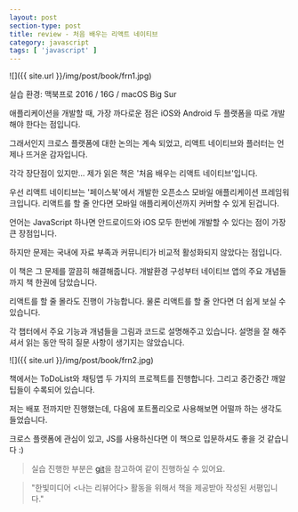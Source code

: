 ```yaml
---
layout: post
section-type: post
title: review - 처음 배우는 리액트 네이티브
category: javascript
tags: [ 'javascript' ]
---
```


![]({{ site.url }}/img/post/book/frn1.jpg)

실습 환경: 맥북프로 2016 / 16G / macOS Big Sur

애플리케이션을 개발할 때, 가장 까다로운 점은 iOS와 Android 두 플랫폼을 따로 개발해야 한다는 점입니다.

그래서인지 크로스 플랫폼에 대한 논의는 계속 되었고, 리액트 네이티브와 플러터는 언제나 뜨거운 감자입니다.

각각 장단점이 있지만... 제가 읽은 책은 '처음 배우는 리액트 네이티브'입니다.

우선 리액트 네이티브는 '페이스북'에서 개발한 오픈소스 모바일 애플리케이션 프레임워크입니다. 
리액트를 할 줄 안다면 모바일 애플리케이션까지 커버할 수 있게 된겁니다.

언어는 JavaScript 하나면 안드로이드와 iOS 모두 한번에 개발할 수 있다는 점이 가장 큰 장점입니다.

하지만 문제는 국내에 자료 부족과 커뮤니티가 비교적 활성화되지 않았다는 점입니다.

이 책은 그 문제를 깔끔히 해결해줍니다. 개발환경 구성부터 네이티브 앱의 주요 개념들까지 책 한권에 담았습니다.

리액트를 할 줄 몰라도 진행이 가능합니다. 물론 리액트를 할 줄 안다면 더 쉽게 보실 수 있습니다.

각 챕터에서 주요 기능과 개념들을 그림과 코드로 설명해주고 있습니다. 설명을 잘 해주셔서 읽는 동안 딱히 질문 사항이 생기지는 않았습니다.

![]({{ site.url }}/img/post/book/frn2.jpg)

책에서는 ToDoList와 채팅앱 두 가지의 프로젝트를 진행합니다. 그리고 중간중간 깨알 팁들이 수록되어 있습니다.

저는 배포 전까지만 진행했는데, 다음에 포트폴리오로 사용해보면 어떨까 하는 생각도 들었습니다.

크로스 플랫폼에 관심이 있고, JS를 사용하신다면 이 책으로 입문하셔도 좋을 것 같습니다 :)

> 실습 진행한 부분은 [git](https://github.com/KimDoKy/FirstReactNative)을 참고하여 같이 진행하실 수 있어요.

> "한빛미디어 <나는 리뷰어다> 활동을 위해서 책을 제공받아 작성된 서평입니다."
